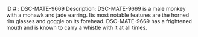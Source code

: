 ID # : DSC-MATE-9669
Description: DSC-MATE-9669 is a male monkey with a mohawk and jade earring. Its most notable features are the horned rim glasses and goggle on its forehead. DSC-MATE-9669 has a frightened mouth and is known to carry a whistle with it at all times.